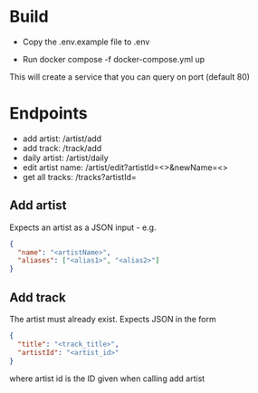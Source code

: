 # Build
- Copy the .env.example file to .env

- Run docker compose -f docker-compose.yml up

This will create a service that you can query on port <PORT> (default 80)


# Endpoints
- add artist: /artist/add
- add track: /track/add
- daily artist: /artist/daily
- edit artist name: /artist/edit?artistId=<>&newName=<>
- get all tracks: /tracks?artistId=<id>

## Add artist
Expects an artist as a JSON input - e.g.

```json
{
  "name": "<artistName>",
  "aliases": ["<alias1>", "<alias2>"]
}
```

## Add track
The artist must already exist. Expects JSON in the form
```json
{
  "title": "<track_title>",
  "artistId": "<artist_id>"
}
```
where artist id is the ID given when calling add artist